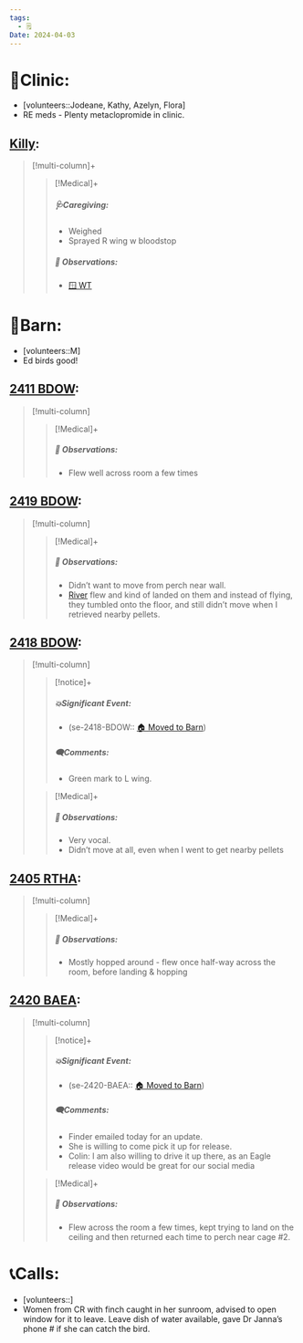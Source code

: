 ```yaml
---
tags:
  - 🗒️
Date: 2024-04-03
---
```


# 🏥Clinic:
- [volunteers::Jodeane, Kathy, Azelyn, Flora]
- RE meds - Plenty metaclopromide in clinic.

## [Killy](../RARE%20Birds/Ed%20Birds/Killy.md):
> [!multi-column]+
>
>> [!Medical]+
>> ##### 🩺Caregiving:
>> - Weighed
>> - Sprayed R wing w bloodstop
>>
>> ##### 🔭 Observations:
>> - [🪟 WT](../Admin/Codes/Window%20time.md)

# 🏡Barn:
- [volunteers::M]
- Ed birds good!

## [2411 BDOW](../RARE%20Birds/2411%20BDOW.md):
> [!multi-column]
>
>> [!Medical]+
>> ##### 🔭 Observations:
>> - Flew well across room a few times

## [2419 BDOW](../RARE%20Birds/2419%20BDOW.md):
> [!multi-column]
>
>> [!Medical]+
>> ##### 🔭 Observations:
>> - Didn’t want to move from perch near wall.
>> - [River](../RARE%20Birds/Ed%20Birds/River.md) flew and kind of landed on them and instead of flying, they tumbled onto the floor, and still didn’t move when I retrieved nearby pellets.

## [2418 BDOW](../RARE%20Birds/2418%20BDOW.md):
> [!multi-column]
>
>> [!notice]+
>> ##### 💥Significant Event:
>>- (se-2418-BDOW:: [🏠 Moved to Barn](../Admin/Codes/Moved%20to%20Barn.md))
>>
>> ##### 🗨️Comments:
>> - Green mark to L wing.
>
>> [!Medical]+
>> ##### 🔭 Observations:
>> - Very vocal.
>> - Didn’t move at all, even when I went to get nearby pellets

## [2405 RTHA](../RARE%20Birds/2405%20RTHA.md):
> [!multi-column]
>
>> [!Medical]+
>> ##### 🔭 Observations:
>> - Mostly hopped around - flew once half-way across the room, before landing & hopping

## [2420 BAEA](../RARE%20Birds/2420%20BAEA.md):
> [!multi-column]
>
>> [!notice]+
>> ##### 💥Significant Event:
>>- (se-2420-BAEA:: [🏠 Moved to Barn](../Admin/Codes/Moved%20to%20Barn.md))
>>
>> ##### 🗨️Comments:
>> - Finder emailed today for an update.
>> - She is willing to come pick it up for release.
>> - Colin: I am also willing to drive it up there, as an Eagle release video would be great for our social media
>
>> [!Medical]+
>> ##### 🔭 Observations:
>> - Flew across the room a few times, kept trying to land on the ceiling and then returned each time to perch near cage #2.

# 📞Calls:
- [volunteers::]
- Women from CR with finch caught in her sunroom, advised to open window for it to leave. Leave dish of water available, gave Dr Janna’s phone # if she can catch the bird.